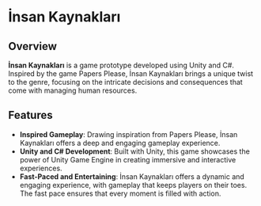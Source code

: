 # İnsan Kaynakları

## Overview

**İnsan Kaynakları** is a game prototype developed using Unity and C#. Inspired by the game Papers Please, İnsan Kaynakları brings a unique twist to the genre, focusing on the intricate decisions and consequences that come with managing human resources.

## Features

- **Inspired Gameplay**: Drawing inspiration from Papers Please, İnsan Kaynakları offers a deep and engaging gameplay experience.
- **Unity and C# Development**: Built with Unity, this game showcases the power of Unity Game Engine in creating immersive and interactive experiences.
- **Fast-Paced and Entertaining**: İnsan Kaynakları offers a dynamic and engaging experience, with gameplay that keeps players on their toes. The fast pace ensures that every moment is filled with action.
